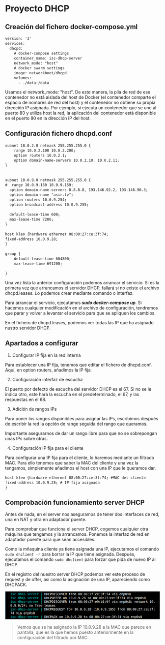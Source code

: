 # Proyecto DHCP

## Creación del fichero docker-compose.yml

```
version: '3'
services:
  dhcpd:
    # docker-compose settings
    container_name: isc-dhcp-server
    network_mode: "host"
    # docker swarm settings
    image: networkboot/dhcpd
    volumes:
      - ./data:/data
```

Usamos el network_mode: "host". De este manera, la pila de red de ese contenedor no está aislada del host de Docker (el contenedor comparte el espacio de nombres de red del host) y el contenedor no obtiene su propia dirección IP asignada. Por ejemplo, si ejecuta un contenedor que se une al puerto 80 y utiliza host la red, la aplicación del contenedor está disponible en el puerto 80 en la dirección IP del host.

## Configuración fichero dhcpd.conf

```
subnet 10.0.2.0 netmask 255.255.255.0 {    
    range 10.0.2.100 10.0.2.200;    
    option routers 10.0.2.1;    
    option domain-name-servers 10.0.2.10, 10.0.2.11;    
}


subnet 10.0.9.0 netmask 255.255.255.0 {
#  range 10.0.9.150 10.0.9.159;
  option domain-name-servers 8.8.8.8, 193.146.92.2, 193.146.96.3;
  option domain-name "asir.tv";
  option routers 10.0.9.254;
  option broadcast-address 10.0.9.255;

  default-lease-time 600;
  max-lease-time 7200;
}

host kleo {hardware ethernet 08:00:27:ce:3f:74;
fixed-address 10.0.9.28;
}

group {
    default-lease-time 604800;
    max-lease-time 691200;

}
```

Una vez lista la anterior configuración podemos arrancar el servicio. Si es la primera vez que arrancamos el servidor DHCP, fallará si no existe el archivo dhcpd.leases. Lo podemos crear mediante comando o interfaz.

Para arrancar el servicio, ejecutamos ***sudo docker-compose up***. Si hacemos cualquier modificación en el archivo de configuración, tendremos que parar y volver a levantar el servicio para que se apliquen los cambios.

En el fichero de dhcpd.leases, podemos ver todas las IP que ha asignado nustro servidor DHCP.


## Apartados a configurar

1. Configurar IP fija en la red interna

Para establecer una IP fija, tenemos que editar el fichero de dhcpd.conf. Aquí, en option routers, añadimos la IP fija.

2. Configuración interfaz de escucha

El puerto por defecto de escucha del servidor DHCP es el 67. Si no se le indica otro, este hará la escucha en el predeterminado, el 67, y las respuestas en el 68.

3. Adición de rangos IPs

Para poner los rangos disponibles para asignar las IPs, escribimos después de escribir la red la opción de range seguida del rango que queramos. 

Importante asegurarnos de dar un rango libre para que no se sobrepongan unas IPs sobre otras.

4. Configuración IP fija para el cliente

Para configurar una IP fija para el cliente, lo haremos mediante un filtrado MAC. Para ello tenemos que saber la MAC del cliente y una vez la tengamos, simplemente añadimos el host con una IP que le queramos dar.

```
host kleo {hardware ethernet 08:00:27:ce:3f:74; #MAC del cliente
fixed-address 10.0.9.28; # IP fija asignada
}
```

## Comprobación funcionamiento server DHCP

Antes de nada, en el server nos aseguramos de tener dos interfaces de red, una en NAT y otra en adaptador puente.

Para comprobar que funciona el server DHCP, cogemos cualquier otra máquina que tengamos y la arrancamos. Ponemos la interfaz de red en adaptador puente para que sean accesibles.

Como la mñaquina cliente ya tiene asignada una IP, ejecutamos el comando `sudo dhclient -r` para borrar la IP que tiene asignada. Después, ejecutamos el comando `sudo dhclient` para forzar que pida de nuevo IP al DHCP. 

En el registro del nuestro server DHCP podemos ver este proceso de request y de offer, así como la asignación de una IP, apareciendo como DHCPACK.

![Imagen](https://github.com/kodo13/proyectoDHCP/blob/main/images/Captura%20de%20pantalla%202022-12-07%20180838.png?raw=true)
>Vemos que se ha asignado la IP 10.0.9.28 a la MAC que parece en pantalla, que es la que hemos puesto anteriormente en la configuración del filtrado por MAC.



